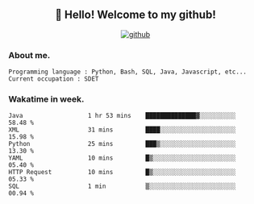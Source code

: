 <h2 align="center">👋 Hello! Welcome to my github! </h2>
<p align="center">
  <a href="https://github.com/usergwen"><img src="https://img.shields.io/badge/GitHub-24292e" alt="github"></a>
</p>

### About me.

```Plain Text
Programming language : Python, Bash, SQL, Java, Javascript, etc...
Current occupation : SDET
```
### Wakatime in week.

<!--START_SECTION:waka-->

```text
Java                  1 hr 53 mins    ██████████████▓░░░░░░░░░░   58.48 %
XML                   31 mins         ████░░░░░░░░░░░░░░░░░░░░░   15.98 %
Python                25 mins         ███▒░░░░░░░░░░░░░░░░░░░░░   13.30 %
YAML                  10 mins         █▒░░░░░░░░░░░░░░░░░░░░░░░   05.40 %
HTTP Request          10 mins         █▒░░░░░░░░░░░░░░░░░░░░░░░   05.33 %
SQL                   1 min           ▒░░░░░░░░░░░░░░░░░░░░░░░░   00.94 %
```

<!--END_SECTION:waka-->
